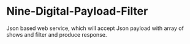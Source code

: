 # Nine-Digital-Payload-Filter
Json based web service, which will accept Json payload with array of shows and filter and produce response.
